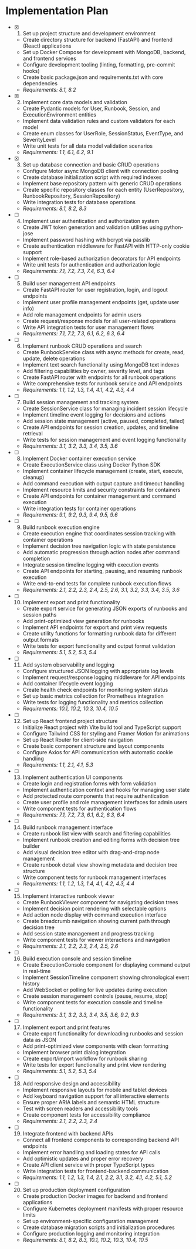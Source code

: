 # Implementation Plan

- [x] 1. Set up project structure and development environment
  - Create directory structure for backend (FastAPI) and frontend (React) applications
  - Set up Docker Compose for development with MongoDB, backend, and frontend services
  - Configure development tooling (linting, formatting, pre-commit hooks)
  - Create basic package.json and requirements.txt with core dependencies
  - _Requirements: 8.1, 8.2_

- [x] 2. Implement core data models and validation
  - Create Pydantic models for User, Runbook, Session, and ExecutionEnvironment entities
  - Implement data validation rules and custom validators for each model
  - Create enum classes for UserRole, SessionStatus, EventType, and SeverityLevel
  - Write unit tests for all data model validation scenarios
  - _Requirements: 1.1, 6.1, 6.2, 9.1_

- [x] 3. Set up database connection and basic CRUD operations
  - Configure Motor async MongoDB client with connection pooling
  - Create database initialization script with required indexes
  - Implement base repository pattern with generic CRUD operations
  - Create specific repository classes for each entity (UserRepository, RunbookRepository, SessionRepository)
  - Write integration tests for database operations
  - _Requirements: 8.1, 8.2, 8.3_

- [ ] 4. Implement user authentication and authorization system
  - Create JWT token generation and validation utilities using python-jose
  - Implement password hashing with bcrypt via passlib
  - Create authentication middleware for FastAPI with HTTP-only cookie support
  - Implement role-based authorization decorators for API endpoints
  - Write unit tests for authentication and authorization logic
  - _Requirements: 7.1, 7.2, 7.3, 7.4, 6.3, 6.4_

- [ ] 5. Build user management API endpoints
  - Create FastAPI router for user registration, login, and logout endpoints
  - Implement user profile management endpoints (get, update user info)
  - Add role management endpoints for admin users
  - Create request/response models for all user-related operations
  - Write API integration tests for user management flows
  - _Requirements: 7.1, 7.2, 7.3, 6.1, 6.2, 6.3, 6.4_

- [ ] 6. Implement runbook CRUD operations and search
  - Create RunbookService class with async methods for create, read, update, delete operations
  - Implement text search functionality using MongoDB text indexes
  - Add filtering capabilities by owner, severity level, and tags
  - Create FastAPI router with endpoints for all runbook operations
  - Write comprehensive tests for runbook service and API endpoints
  - _Requirements: 1.1, 1.2, 1.3, 1.4, 4.1, 4.2, 4.3, 4.4_

- [ ] 7. Build session management and tracking system
  - Create SessionService class for managing incident session lifecycle
  - Implement timeline event logging for decisions and actions
  - Add session state management (active, paused, completed, failed)
  - Create API endpoints for session creation, updates, and timeline retrieval
  - Write tests for session management and event logging functionality
  - _Requirements: 3.1, 3.2, 3.3, 3.4, 3.5, 3.6_

- [ ] 8. Implement Docker container execution service
  - Create ExecutionService class using Docker Python SDK
  - Implement container lifecycle management (create, start, execute, cleanup)
  - Add command execution with output capture and timeout handling
  - Implement resource limits and security constraints for containers
  - Create API endpoints for container management and command execution
  - Write integration tests for container operations
  - _Requirements: 9.1, 9.2, 9.3, 9.4, 9.5, 9.6_

- [ ] 9. Build runbook execution engine
  - Create execution engine that coordinates session tracking with container operations
  - Implement decision tree navigation logic with state persistence
  - Add automatic progression through action nodes after command completion
  - Integrate session timeline logging with execution events
  - Create API endpoints for starting, pausing, and resuming runbook execution
  - Write end-to-end tests for complete runbook execution flows
  - _Requirements: 2.1, 2.2, 2.3, 2.4, 2.5, 2.6, 3.1, 3.2, 3.3, 3.4, 3.5, 3.6_

- [ ] 10. Implement export and print functionality
  - Create export service for generating JSON exports of runbooks and session paths
  - Add print-optimized view generation for runbooks
  - Implement API endpoints for export and print view requests
  - Create utility functions for formatting runbook data for different output formats
  - Write tests for export functionality and output format validation
  - _Requirements: 5.1, 5.2, 5.3, 5.4_

- [ ] 11. Add system observability and logging
  - Configure structured JSON logging with appropriate log levels
  - Implement request/response logging middleware for API endpoints
  - Add container lifecycle event logging
  - Create health check endpoints for monitoring system status
  - Set up basic metrics collection for Prometheus integration
  - Write tests for logging functionality and metrics collection
  - _Requirements: 10.1, 10.2, 10.3, 10.4, 10.5_

- [ ] 12. Set up React frontend project structure
  - Initialize React project with Vite build tool and TypeScript support
  - Configure Tailwind CSS for styling and Framer Motion for animations
  - Set up React Router for client-side navigation
  - Create basic component structure and layout components
  - Configure Axios for API communication with automatic cookie handling
  - _Requirements: 1.1, 2.1, 4.1, 5.3_

- [ ] 13. Implement authentication UI components
  - Create login and registration forms with form validation
  - Implement authentication context and hooks for managing user state
  - Add protected route components that require authentication
  - Create user profile and role management interfaces for admin users
  - Write component tests for authentication flows
  - _Requirements: 7.1, 7.2, 7.3, 6.1, 6.2, 6.3, 6.4_

- [ ] 14. Build runbook management interface
  - Create runbook list view with search and filtering capabilities
  - Implement runbook creation and editing forms with decision tree builder
  - Add visual decision tree editor with drag-and-drop node management
  - Create runbook detail view showing metadata and decision tree structure
  - Write component tests for runbook management interfaces
  - _Requirements: 1.1, 1.2, 1.3, 1.4, 4.1, 4.2, 4.3, 4.4_

- [ ] 15. Implement interactive runbook viewer
  - Create RunbookViewer component for navigating decision trees
  - Implement decision point rendering with selectable options
  - Add action node display with command execution interface
  - Create breadcrumb navigation showing current path through decision tree
  - Add session state management and progress tracking
  - Write component tests for viewer interactions and navigation
  - _Requirements: 2.1, 2.2, 2.3, 2.4, 2.5, 2.6_

- [ ] 16. Build execution console and session timeline
  - Create ExecutionConsole component for displaying command output in real-time
  - Implement SessionTimeline component showing chronological event history
  - Add WebSocket or polling for live updates during execution
  - Create session management controls (pause, resume, stop)
  - Write component tests for execution console and timeline functionality
  - _Requirements: 3.1, 3.2, 3.3, 3.4, 3.5, 3.6, 9.2, 9.3_

- [ ] 17. Implement export and print features
  - Create export functionality for downloading runbooks and session data as JSON
  - Add print-optimized view components with clean formatting
  - Implement browser print dialog integration
  - Create export/import workflow for runbook sharing
  - Write tests for export functionality and print view rendering
  - _Requirements: 5.1, 5.2, 5.3, 5.4_

- [ ] 18. Add responsive design and accessibility
  - Implement responsive layouts for mobile and tablet devices
  - Add keyboard navigation support for all interactive elements
  - Ensure proper ARIA labels and semantic HTML structure
  - Test with screen readers and accessibility tools
  - Create component tests for accessibility compliance
  - _Requirements: 2.1, 2.2, 2.3, 2.4_

- [ ] 19. Integrate frontend with backend APIs
  - Connect all frontend components to corresponding backend API endpoints
  - Implement error handling and loading states for API calls
  - Add optimistic updates and proper error recovery
  - Create API client service with proper TypeScript types
  - Write integration tests for frontend-backend communication
  - _Requirements: 1.1, 1.2, 1.3, 1.4, 2.1, 2.2, 3.1, 3.2, 4.1, 4.2, 5.1, 5.2_

- [ ] 20. Set up production deployment configuration
  - Create production Docker images for backend and frontend applications
  - Configure Kubernetes deployment manifests with proper resource limits
  - Set up environment-specific configuration management
  - Create database migration scripts and initialization procedures
  - Configure production logging and monitoring integration
  - _Requirements: 8.1, 8.2, 8.3, 10.1, 10.2, 10.3, 10.4, 10.5_
